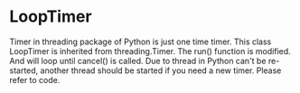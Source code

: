 # LoopTimer
Timer in threading package of Python is just one time timer.
This class LoopTimer is inherited from threading.Timer.
The run() function is modified. And will loop until cancel() is called.
Due to thread in Python can't be re-started, another thread should be started if you need a new timer.
Please refer to code.
